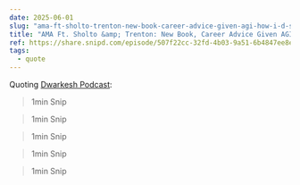 ```yaml
---
date: 2025-06-01
slug: "ama-ft-sholto-trenton-new-book-career-advice-given-agi-how-i-d-start-from-scratch"
title: "AMA Ft. Sholto &amp; Trenton: New Book, Career Advice Given AGI, How I&#39;d Start From Scratch"
ref: https://share.snipd.com/episode/507f22cc-32fd-4b03-9a51-6b4847ee8e0e
tags:
  - quote
---
```


Quoting [Dwarkesh Podcast](https://share.snipd.com/episode/507f22cc-32fd-4b03-9a51-6b4847ee8e0e):

> 1min Snip

> 1min Snip

> 1min Snip

> 1min Snip

> 1min Snip
